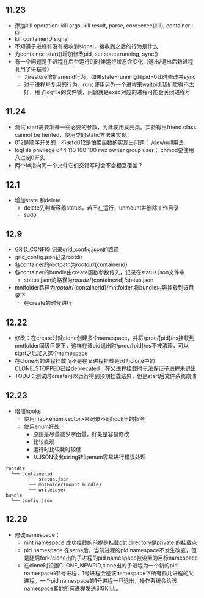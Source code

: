 ## 11.23
+ 添加kill operation: kill args, kill result, parse, core::exec(kill), container:: kill
+ kill  containerID  signal
+ 不知道子进程有没有接收到signal，接收到之后的行为是什么
+ 为container::start()增加修改pid, set state=running, sync()
+ 有一个问题是子进程在后台运行的时候运行状态会变化（退出/退出后新进程复用了进程号）
  + 为restore增加amend行为，如果state=running且pid=0此时修改并sync
  + 对于进程号复用的行为，runc使用另外一个进程来waitpid,我们觉得不太好，用了logfile的文件锁，问题就是exec对应的进程可能会关闭进程号

## 11.24
+ 测试 start需要准备一些必要的参数，为此使用友元类。实验得出friend class cannot be herited，使用类的static方法来实现。
+ 012是顺序开关的，不关fd012是怕库函数的实现出问题： /dev/null用法
+ logFile privilege 644 110 100 100 rwx owner group user； chmod要使用八进制0开头
+ 两个fd指向同一个文件它们交错写时会不会相互覆盖？

## 12.1
+ 增加state 和delete
  + delete先判断容器status，若不在运行，unmount并删除工作目录
  + sudo

## 12.9
+ GRID_CONFIG 记录grid_config.json的路径
+ grid_config.json记录rootdir
+ 各container的rootpath为${rootdir}/${containerid}
+ 各container的bundle由create函数参数传入，记录在status.json文件中
  + status.json的路径为${rootdir}/${containerid}/status.json
+ mntfolder路径为${rootdir}/${containerid}/mntfolder,将bundle内容挂载到该目录下
  + 在create的时候进行

## 12.22
+ 修改：在create时就clone创建多个namespace，并将/proc/[pid]/ns挂载到mntfolder同级目录下，这样在该pid退出时/proc/[pid]/ns不被清理，可以start之后加入这个namespace
+ 在clone出的进程挂载而不是在父进程挂载是因为clone中的CLONE_STOPPED已经deprecated，在父进程挂载时无法保证子进程未退出
+ TODO：测试时create可以运行得到预期挂载结果，但是start后文件系统崩溃


## 12.23
+ 增加hooks
  + 使用map<enum,vector<hookele>>来记录不同hook里的指令
  + 使用enum好处：
    + 原则是尽量减少字面量，好处是容易修改
    + 比较直观
    + 运行时比较耗时较低
    + 从JSON读出string转为enum容易进行错误处理
```
rootdir
  └── containerid
        └── status.json
        └── mntFolder(mount bundle)
        └── writeLayer
bundle
  └── config.json
```
## 12.29
+ 修改namespace：
  + mnt namespace 成功挂载的前提是挂载dst directory是private 的挂载点
  + pid namespace 在setns后，当前进程的pid namespace不发生改变，但是随后fork/clone出的子进程的pid namespace被设置为目标namespace
  + 在clone时设置CLONE_NEWPID,clone出的子进程为一个新的pid namespace的1号进程，1号进程会是该namespace下所有孤儿进程的父进程。一个pid namespace的1号进程一旦退出，操作系统会给该namespace其他所有进程发送SIGKILL。
